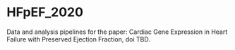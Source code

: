 # HFpEF_2020
Data and analysis pipelines for the paper: Cardiac Gene Expression in Heart Failure with Preserved Ejection Fraction, doi TBD.
